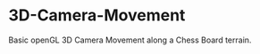 3D-Camera-Movement
==================

Basic openGL 3D Camera Movement along a Chess Board terrain.
